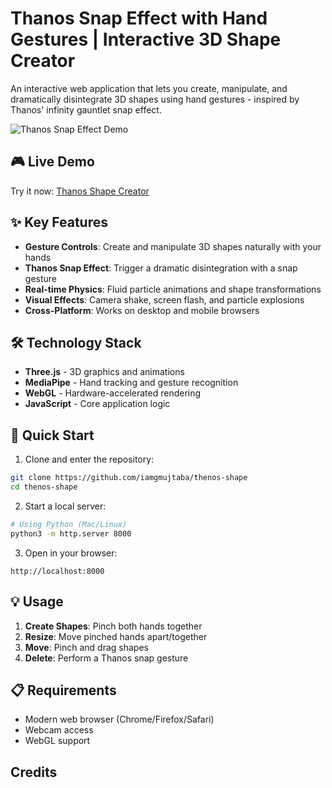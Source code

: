 # Thanos Snap Effect with Hand Gestures | Interactive 3D Shape Creator

An interactive web application that lets you create, manipulate, and dramatically disintegrate 3D shapes using hand gestures - inspired by Thanos' infinity gauntlet snap effect.

![Thanos Snap Effect Demo](demo.gif)

## 🎮 Live Demo

Try it now: [Thanos Shape Creator](https://iamgmujtaba.github.io/thenos-shape/)

## ✨ Key Features

- **Gesture Controls**: Create and manipulate 3D shapes naturally with your hands
- **Thanos Snap Effect**: Trigger a dramatic disintegration with a snap gesture
- **Real-time Physics**: Fluid particle animations and shape transformations
- **Visual Effects**: Camera shake, screen flash, and particle explosions
- **Cross-Platform**: Works on desktop and mobile browsers

## 🛠️ Technology Stack

- **Three.js** - 3D graphics and animations
- **MediaPipe** - Hand tracking and gesture recognition
- **WebGL** - Hardware-accelerated rendering
- **JavaScript** - Core application logic

## 🚀 Quick Start

1. Clone and enter the repository:
```bash
git clone https://github.com/iamgmujtaba/thenos-shape
cd thenos-shape
```

2. Start a local server:
```bash
# Using Python (Mac/Linux)
python3 -m http.server 8000
```

3. Open in your browser:
```
http://localhost:8000
```

## 💡 Usage

1. **Create Shapes**: Pinch both hands together
2. **Resize**: Move pinched hands apart/together
3. **Move**: Pinch and drag shapes
4. **Delete**: Perform a Thanos snap gesture

## 📋 Requirements

- Modern web browser (Chrome/Firefox/Safari)
- Webcam access
- WebGL support

## Credits